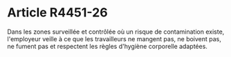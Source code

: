 # Article R4451-26

  
Dans les zones surveillée et contrôlée où un risque de contamination existe, l'employeur veille à ce que les travailleurs ne mangent pas, ne boivent pas, ne fument pas et respectent les règles d'hygiène corporelle adaptées.